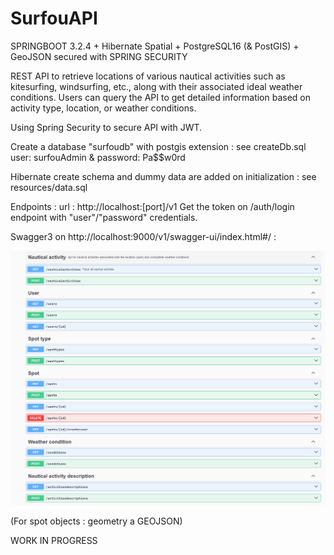 # SurfouAPI

SPRINGBOOT 3.2.4 + Hibernate Spatial + PostgreSQL16 (& PostGIS) + GeoJSON
secured with SPRING SECURITY

REST API to retrieve locations of various nautical activities such as kitesurfing, windsurfing, etc., along with their associated ideal weather conditions. Users can query the API to get detailed information based on activity type, location, or weather conditions.

Using Spring Security to secure API with JWT. 

Create a database "surfoudb" with postgis extension : see createDb.sql
user: surfouAdmin & password: Pa$$w0rd

Hibernate create schema and dummy data are added on initialization : see resources/data.sql

Endpoints :
url : http://localhost:[port]/v1
Get the token on /auth/login endpoint with "user"/"password" credentials.

Swagger3 on http://localhost:9000/v1/swagger-ui/index.html#/ :

![alt text](image.png)

(For spot objects : geometry a GEOJSON)

WORK IN PROGRESS 

